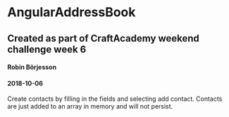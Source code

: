# AngularAddressBook
## Created as part of CraftAcademy weekend challenge week 6
#### Robin Börjesson
#### 2018-10-06

Create contacts by filling in the fields and selecting add contact. Contacts are just added to an array in memory and will not persist.
